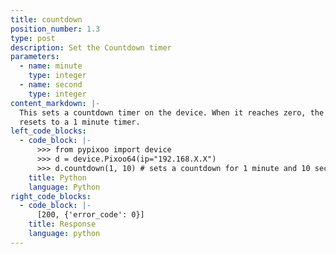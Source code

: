 ```yaml
---
title: countdown
position_number: 1.3
type: post
description: Set the Countdown timer
parameters:
  - name: minute
    type: integer
  - name: second
    type: integer
content_markdown: |-
  This sets a countdown timer on the device. When it reaches zero, the device produces a short alarm and
  resets to a 1 minute timer.
left_code_blocks:
  - code_block: |-
      >>> from pypixoo import device
      >>> d = device.Pixoo64(ip="192.168.X.X")
      >>> d.countdown(1, 10) # sets a countdown for 1 minute and 10 seconds
    title: Python
    language: Python
right_code_blocks:
  - code_block: |-
      [200, {'error_code': 0}]
    title: Response
    language: python
---
```


